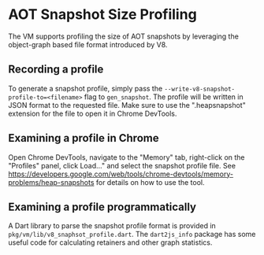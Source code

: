 # AOT Snapshot Size Profiling

The VM supports profiling the size of AOT snapshots by leveraging the object-graph based file format introduced by V8.

## Recording a profile

To generate a snapshot profile, simply pass the `--write-v8-snapshot-profile-to=<filename>` flag to `gen_snapshot`.
The profile will be written in JSON format to the requested file.
Make sure to use the ".heapsnapshot" extension for the file to open it in Chrome DevTools.

## Examining a profile in Chrome

Open Chrome DevTools, navigate to the "Memory" tab, right-click on the "Profiles" panel, click Load..." and select the snapshot profile file.
See https://developers.google.com/web/tools/chrome-devtools/memory-problems/heap-snapshots for details on how to use the tool.

## Examining a profile programmatically

A Dart library to parse the snapshot profile format is provided in `pkg/vm/lib/v8_snaphsot_profile.dart`.
The `dart2js_info` package has some useful code for calculating retainers and other graph statistics.
